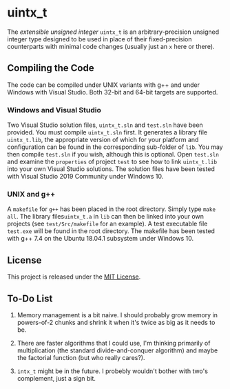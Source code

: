 # uintx_t

The *extensible unsigned integer* `uintx_t` is an arbitrary-precision
unsigned integer type designed to be used in place of their fixed-precision
counterparts with minimal code changes (usually just an `x` here or there).

## Compiling the Code

The code can be compiled under UNIX variants with g++ and under Windows
with Visual Studio. Both 32-bit and 64-bit targets are supported. 

### Windows and Visual Studio

Two Visual Studio solution files, `uintx_t.sln` and `test.sln`
have been provided. You must compile `uintx_t.sln` first. It generates
a library file `uintx_t.lib`, the appropriate version of which for your platform and
configuration can be found in the corresponding sub-folder of `lib`.
You may then compile `test.sln` if you wish, although this is optional.
Open `test.sln` and examine the `properties` of project `test` to see how
to link `uintx_t.lib` into your own Visual Studio solutions.
The solution files have been tested with Visual Studio 2019 Community under Windows 10.

### UNIX and g++

A `makefile` for `g++` has been placed in the root directory. Simply type `make all`.
The library files`uintx_t.a` in `lib` can then be linked into your own projects
(see `test/Src/makefile` for an example).
A test executable file `test.exe` will be found in the root directory. 
The makefile has been tested with g++ 7.4 on the Ubuntu 18.04.1 subsystem under Windows 10.

## License

This project is released under the [MIT License](https://github.com/Ian-Parberry/Tourney/blob/master/LICENSE).

## To-Do List

1. Memory management is a bit naive. I should probably grow memory in powers-of-2 chunks and shrink it when it's twice as big as it needs to be.

2. There are faster algorithms that I could use, I'm thinking primarily of multiplication (the standard divide-and-conquer algorithm) and maybe the factorial function (but who really cares?).

3. `intx_t` might be in the future. I probebly wouldn't bother with two's complement, just a sign bit.